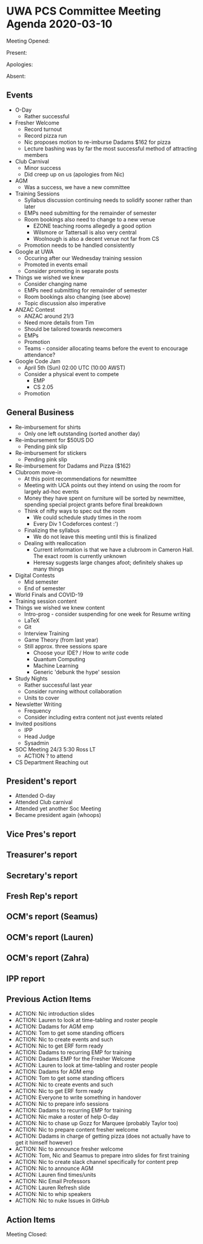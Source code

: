 # UWA PCS Committee Meeting Agenda 2020-03-10
Meeting Opened: 

Present:

Apologies: 

Absent: 

## Events
  - O-Day
    - Rather successful 
  - Fresher Welcome
    - Record turnout
    - Record pizza run
    - Nic proposes motion to re-imburse Dadams $162 for pizza
    - Lecture bashing was by far the most successful method of attracting members 
  - Club Carnival
    - Minor success 
    - Did creep up on us (apologies from Nic)
  - AGM
    - Was a success, we have a new committee
  - Training Sessions
    - Syllabus discussion continuing needs to solidify sooner rather than later
    - EMPs need submitting for the remainder of semester 
    - Room bookings also need to change to a new venue
      - EZONE teaching rooms allegedly a good option
      - Wilsmore or Tattersall is also very central
      - Woolnough is also a decent venue not far from CS 
    - Promotion needs to be handled consistently
  - Google at UWA
    - Occuring after our Wednesday training session
    - Promoted in events email 
    - Consider promoting in separate posts 
  - Things we wished we knew
    - Consider changing name
    - EMPs need submitting for remainder of semester
    - Room bookings also changing (see above)
    - Topic discussion also imperative
  - ANZAC Contest
    - ANZAC around 21/3
    - Need more details from Tim
    - Should be tailored towards newcomers
    - EMPs
    - Promotion
    - Teams - consider allocating teams before the event to encourage attendance?
  - Google Code Jam
    - April 5th (Sun) 02:00 UTC (10:00 AWST)
    - Consider a physical event to compete 
      - EMP
      - CS 2.05
    - Promotion
## General Business
  - Re-imbursement for shirts
    - Only one left outstanding (sorted another day)
  - Re-imbursement for $50US DO
    - Pending pink slip
  - Re-imbursement for stickers
    - Pending pink slip
  - Re-imbursement for Dadams and Pizza ($162)
  - Clubroom move-in
    - At this point recommendations for newmittee
    - Meeting with UCA points out they intend on using the room for largely ad-hoc events
    - Money they have spent on furniture will be sorted by newmittee, spending special project grants before final breakdown
    - Think of nifty ways to spec out the room
      - We could schedule study times in the room 
      - Every Div 1 Codeforces contest :')
    - Finalizing the syllabus
      - We do not leave this meeting until this is finalized
    - Dealing with reallocation
      - Current information is that we have a clubroom in Cameron Hall. The exact room is currently unknown 
      - Heresay suggests large changes afoot; definitely shakes up many things
  - Digital Contests
    - Mid semester
    - End of semester
  - World Finals and COVID-19
  - Training session content
  - Things we wished we knew content
    - Intro-prog - consider suspending for one week for Resume writing
    - LaTeX
    - Git
    - Interview Training
    - Game Theory (from last year)
    - Still approx. three sessions spare
      - Choose your IDE? / How to *write* code
      - Quantum Computing
      - Machine Learning
      - Generic 'debunk the hype' session
  - Study Nights
    - Rather successful last year
    - Consider running without collaboration
    - Units to cover
  - Newsletter Writing
    - Frequency 
    - Consider including extra content not just events related 
  - Invited positions
    - IPP
    - Head Judge
    - Sysadmin 
  - SOC Meeting 24/3 5:30 Ross LT 
    - ACTION ? to attend 
  - CS Department Reaching out
  
    
## President's report
  - Attended O-day
  - Attended Club carnival
  - Attended yet another Soc Meeting
  - Became president again (whoops)

## Vice Pres's report
  
## Treasurer's report
  
## Secretary's report
  
## Fresh Rep's report

## OCM's report (Seamus)
  
## OCM's report (Lauren)

## OCM's report (Zahra)
  
## IPP report
  
## Previous Action Items
  - ACTION: Nic introduction slides 
  - ACTION: Lauren to look at time-tabling and roster people 
  - ACTION: Dadams for AGM emp 
  - ACTION: Tom to get some standing officers 
  - ACTION: Nic to create events and such 
  - ACTION: Nic to get ERF form ready
  - ACTION: Dadams to recurring EMP for training 
  - ACTION: Dadams EMP for the Fresher Welcome
  - ACTION: Lauren to look at time-tabling and roster people
  - ACTION: Dadams for AGM emp
  - ACTION: Tom to get some standing officers
  - ACTION: Nic to create events and such
  - ACTION: Nic to get ERF form ready
  - ACTION: Everyone to write something in handover
  - ACTION: Nic to prepare info sessions
  - ACTION: Dadams to recurring EMP for training
  - ACTION: Nic make a roster of help O-day
  - ACTION: Nic to chase up Gozz for Marquee (probably Taylor too)
  - ACTION: Nic to prepare content fresher welcome
  - ACTION: Dadams in charge of getting pizza (does not actually have to get it himself however)
  - ACTION: Nic to announce fresher welcome
  - ACTION: Tom, Nic and Seamus to prepare intro slides for first training
  - ACTION: Nic to create slack channel specifically for content prep
  - ACTION: Nic to announce AGM 
  - ACTION: Lauren find times/units
  - ACTION: Nic Email Professors
  - ACTION: Lauren Refresh slide
  - ACTION: Nic to whip speakers
  - ACTION: Nic to nuke Issues in GitHub
  
## Action Items 


Meeting Closed: 
